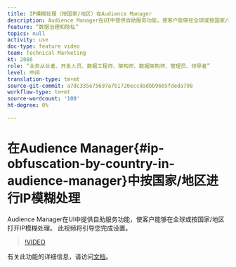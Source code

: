 ```yaml
---
title: IP模糊处理（按国家/地区）在Audience Manager
description: Audience Manager在UI中提供自助服务功能，使客户能够在全球或按国家/地区打开IP模糊处理。 此视频将引导您完成设置。
feature: “数据治理和隐私”
topics: null
activity: use
doc-type: feature video
team: Technical Marketing
kt: 2866
role: “业务从业者、开发人员、数据工程师、架构师、数据架构师、管理员、领导者”
level: 中间
translation-type: tm+mt
source-git-commit: a7dc335e75697a7b1720eccdadbb9605fdeda798
workflow-type: tm+mt
source-wordcount: '100'
ht-degree: 0%

---
```



# 在Audience Manager{#ip-obfuscation-by-country-in-audience-manager}中按国家/地区进行IP模糊处理

Audience Manager在UI中提供自助服务功能，使客户能够在全球或按国家/地区打开IP模糊处理。 此视频将引导您完成设置。

>[!VIDEO](https://video.tv.adobe.com/v/27218/?quality=9)

有关此功能的详细信息，请访问[文档](https://experiencecloud.adobe.com/resources/help/en_US/aam/ip-obfuscation.html)。
